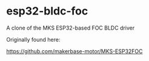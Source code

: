 # esp32-bldc-foc
A clone of the MKS ESP32-based FOC BLDC driver

Originally found here:

  https://github.com/makerbase-motor/MKS-ESP32FOC
